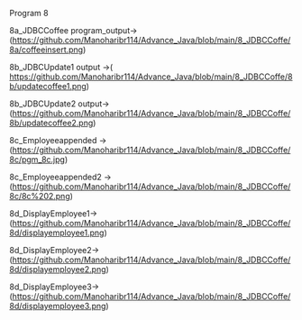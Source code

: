 
Program 8


 8a_JDBCCoffee program_output->(https://github.com/Manoharibr114/Advance_Java/blob/main/8_JDBCCoffe/8a/coffeeinsert.png)

 8b_JDBCUpdate1 output ->( https://github.com/Manoharibr114/Advance_Java/blob/main/8_JDBCCoffe/8b/updatecoffee1.png)

8b_JDBCUpdate2 output->  (https://github.com/Manoharibr114/Advance_Java/blob/main/8_JDBCCoffe/8b/updatecoffee2.png)

8c_Employeeappended ->(https://github.com/Manoharibr114/Advance_Java/blob/main/8_JDBCCoffe/8c/pgm_8c.jpg)

8c_Employeeappended2 ->(https://github.com/Manoharibr114/Advance_Java/blob/main/8_JDBCCoffe/8c/8c%202.png)

8d_DisplayEmployee1->(https://github.com/Manoharibr114/Advance_Java/blob/main/8_JDBCCoffe/8d/displayemployee1.png)

8d_DisplayEmployee2->(https://github.com/Manoharibr114/Advance_Java/blob/main/8_JDBCCoffe/8d/displayemployee2.png)

8d_DisplayEmployee3->(https://github.com/Manoharibr114/Advance_Java/blob/main/8_JDBCCoffe/8d/displayemployee3.png)

